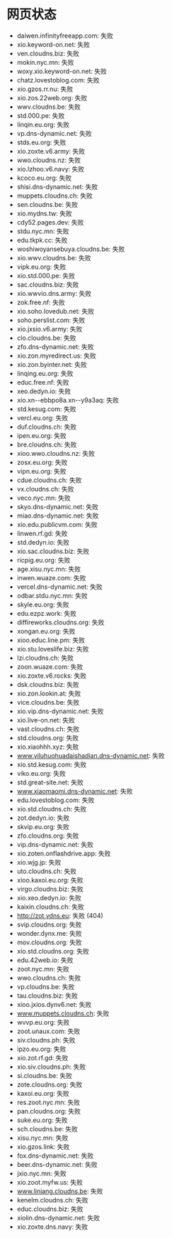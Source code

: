 # 网页状态
- daiwen.infinityfreeapp.com: 失败
- xio.keyword-on.net: 失败
- ven.cloudns.biz: 失败
- mokin.nyc.mn: 失败
- woxy.xio.keyword-on.net: 失败
- chatz.lovestoblog.com: 失败
- xio.gzos.rr.nu: 失败
- xio.zos.22web.org: 失败
- wwv.cloudns.be: 失败
- std.000.pe: 失败
- linqin.eu.org: 失败
- vp.dns-dynamic.net: 失败
- stds.eu.org: 失败
- xio.zoxte.v6.army: 失败
- wwo.cloudns.nz: 失败
- xio.lzhoo.v6.navy: 失败
- kcoco.eu.org: 失败
- shisi.dns-dynamic.net: 失败
- muppets.cloudns.ch: 失败
- sen.cloudns.be: 失败
- xio.mydns.tw: 失败
- cdy52.pages.dev: 失败
- stdu.nyc.mn: 失败
- edu.tkpk.cc: 失败
- woshiwoyansebuya.cloudns.be: 失败
- xio.wwv.cloudns.be: 失败
- vipk.eu.org: 失败
- xio.std.000.pe: 失败
- sac.cloudns.biz: 失败
- xio.wwvio.dns.army: 失败
- zok.free.nf: 失败
- xio.soho.lovedub.net: 失败
- soho.perslist.com: 失败
- xio.jxsio.v6.army: 失败
- clo.cloudns.be: 失败
- zfo.dns-dynamic.net: 失败
- xio.zon.myredirect.us: 失败
- xio.zon.byinter.net: 失败
- linqing.eu.org: 失败
- educ.free.nf: 失败
- xeo.dedyn.io: 失败
- xio.xn--ebbpo8a.xn--y9a3aq: 失败
- std.kesug.com: 失败
- vercl.eu.org: 失败
- duf.cloudns.ch: 失败
- ipen.eu.org: 失败
- bre.cloudns.ch: 失败
- xioo.wwo.cloudns.nz: 失败
- zosx.eu.org: 失败
- vipn.eu.org: 失败
- cdue.cloudns.ch: 失败
- vx.cloudns.ch: 失败
- veco.nyc.mn: 失败
- skyo.dns-dynamic.net: 失败
- miao.dns-dynamic.net: 失败
- xio.edu.publicvm.com: 失败
- linwen.rf.gd: 失败
- std.dedyn.io: 失败
- xio.sac.cloudns.biz: 失败
- ricpig.eu.org: 失败
- age.xisu.nyc.mn: 失败
- inwen.wuaze.com: 失败
- vercel.dns-dynamic.net: 失败
- odbar.stdu.nyc.mn: 失败
- skyle.eu.org: 失败
- edu.ezpz.work: 失败
- diffireworks.cloudns.org: 失败
- xongan.eu.org: 失败
- xioo.educ.line.pm: 失败
- xio.stu.loveslife.biz: 失败
- lzi.cloudns.ch: 失败
- zoon.wuaze.com: 失败
- xio.zoxte.v6.rocks: 失败
- dsk.cloudns.biz: 失败
- xio.zon.lookin.at: 失败
- vice.cloudns.be: 失败
- xio.vip.dns-dynamic.net: 失败
- xio.live-on.net: 失败
- vast.cloudns.ch: 失败
- std.cloudns.org: 失败
- xio.xiaohhh.xyz: 失败
- www.yiluhuohuadaishadian.dns-dynamic.net: 失败
- xio.std.kesug.com: 失败
- viko.eu.org: 失败
- std.great-site.net: 失败
- www.xiaomaomi.dns-dynamic.net: 失败
- edu.lovestoblog.com: 失败
- xio.std.cloudns.ch: 失败
- zot.dedyn.io: 失败
- skvip.eu.org: 失败
- zfo.cloudns.org: 失败
- vip.dns-dynamic.net: 失败
- xio.zoten.onflashdrive.app: 失败
- xio.wjg.jp: 失败
- uto.cloudns.ch: 失败
- xioo.kaxoi.eu.org: 失败
- virgo.cloudns.biz: 失败
- xio.xeo.dedyn.io: 失败
- kaixin.cloudns.ch: 失败
- http://zot.ydns.eu: 失败 (404)
- svip.cloudns.org: 失败
- wonder.dynx.me: 失败
- mov.cloudns.org: 失败
- xio.std.cloudns.org: 失败
- edu.42web.io: 失败
- zoot.nyc.mn: 失败
- wwo.cloudns.ch: 失败
- vp.cloudns.be: 失败
- tau.cloudns.biz: 失败
- xioo.jxios.dynv6.net: 失败
- www.muppets.cloudns.ch: 失败
- wvvp.eu.org: 失败
- zoot.unaux.com: 失败
- siv.cloudns.ph: 失败
- ipzo.eu.org: 失败
- xio.zot.rf.gd: 失败
- xio.siv.cloudns.ph: 失败
- si.cloudns.be: 失败
- zote.cloudns.org: 失败
- kaxoi.eu.org: 失败
- res.zoot.nyc.mn: 失败
- pan.cloudns.org: 失败
- suke.eu.org: 失败
- sch.cloudns.be: 失败
- xisu.nyc.mn: 失败
- xio.gzos.link: 失败
- fox.dns-dynamic.net: 失败
- beer.dns-dynamic.net: 失败
- jxio.nyc.mn: 失败
- xio.zoot.myfw.us: 失败
- www.liniang.cloudns.be: 失败
- kenelm.cloudns.ch: 失败
- educ.cloudns.biz: 失败
- xiolin.dns-dynamic.net: 失败
- xio.zoxte.dns.navy: 失败
